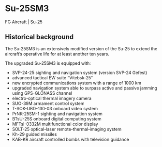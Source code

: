 # Su-25SM3
FG Aircraft  |  Su-25

## Historical background

The Su-25SM3 is an extensively modified version of the Su-25 to extend the aircraft’s operative life for at least another ten years.

The upgraded Su-25SM3 is equipped with: 

- SVP-24-25 sighting and navigation system (version SVP-24 Gefest)
- advanced tactical EW suite “Vitebsk-25”
- new encrypted communications system with a range of 1000 km
- upgraded navigation system able to surpass active and passive jamming using GPS-GLONASS channel
- electro-optical thermal imagery camera
- SUO-39M armament control system
- T-SOK-UBD-130-03 onboard video system
- PrNK-25SM-1 sighting and navigation system
- BTsU-25S onboard digital computing system
- MFTsI-0332M multifunctional color display
- SOLT-25 optical-laser remote-thermal-imaging system
- Kh-29 guided missiles
- KAB-KR aircraft controlled bombs with television guidance
